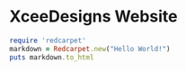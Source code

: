 # XceeDesigns Website

```ruby
require 'redcarpet'
markdown = Redcarpet.new("Hello World!")
puts markdown.to_html
```
